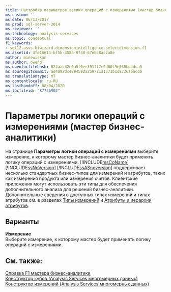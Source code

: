 ```yaml
---
title: Настройка параметров логики операций с измерениями (мастер бизнес-аналитики) | Документация Майкрософт
ms.custom: ''
ms.date: 06/13/2017
ms.prod: sql-server-2014
ms.reviewer: ''
ms.technology: analysis-services
ms.topic: conceptual
f1_keywords:
- sql12.asvs.biwizard.dimensionintelligence.selectdimension.f1
ms.assetid: 3fe16614-bf5b-458a-9f30-67ebc8ac2a8e
author: minewiskan
ms.author: owend
ms.openlocfilehash: 024aac42e6a5f0ee391ff7c9d00f9e035bd4dca5
ms.sourcegitcommit: ad4d92dce894592a259721a1571b1d8736abacdb
ms.translationtype: MT
ms.contentlocale: ru-RU
ms.lasthandoff: 08/04/2020
ms.locfileid: "87736902"
---
```

# <a name="set-dimension-intelligence-options-business-intelligence-wizard"></a>Параметры логики операций с измерениями (мастер бизнес-аналитики)
  На странице **Параметры логики операций с измерениями** выберите измерение, к которому мастер бизнес-аналитики будет применять логику операций с измерениями. [!INCLUDE[msCoName](../includes/msconame-md.md)][!INCLUDE[ssNoVersion](../includes/ssnoversion-md.md)] [!INCLUDE[ssASnoversion](../includes/ssasnoversion-md.md)] поддерживает несколько стандартных бизнес-типов для измерений и атрибутов, таких как измерения продукта или измерения счетов. Клиентские приложения могут использовать эти типы для обеспечения дополнительного анализа для решений бизнес-аналитики. Дополнительные сведения о доступных типах измерений и типах атрибутов см. в разделах [Типы измерений](multidimensional-models-olap-logical-dimension-objects/database-dimension-properties-types.md) и [Атрибуты и иерархии атрибутов](multidimensional-models-olap-logical-dimension-objects/attributes-and-attribute-hierarchies.md).  
  
## <a name="options"></a>Варианты  
 **Измерение**  
 Выберите измерение, к которому мастер будет применять логику операций с измерениями.  
  
## <a name="see-also"></a>См. также:  
 [Справка F1 мастера бизнес-аналитики](business-intelligence-wizard-f1-help.md)   
 [Конструктор кубов &#40;Analysis Services многомерных данных&#41;](cube-designer-analysis-services-multidimensional-data.md)   
 [Конструктор измерений &#40;Analysis Services многомерных данных&#41;](dimension-designer-analysis-services-multidimensional-data.md)  
  
  

